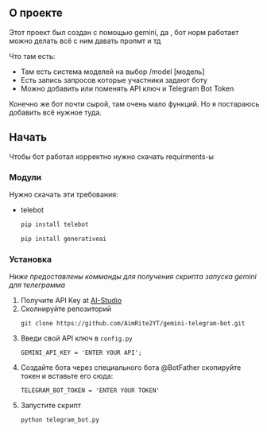 <!-- О проекте -->
## О проекте


Этот проект был создан с помощью gemini, да , бот норм работает можно делать всё с ним давать пропмт и тд

Что там есть:
* Там есть система моделей на выбор /model [модель]
* Есть запись запросов которые участники задают боту
* Можно добавить или поменять API ключ и Telegram Bot Token

Конечно же бот почти сырой, там очень мало функций. Но я постараюсь добавить всё нужное туда.


<!-- Начало -->
## Начать

Чтобы бот работал корректно нужно скачать requirments-ы

### Модули

Нужно скачать эти требования:
* telebot
  ```python
  pip install telebot
  ```

  ```python
  pip install generativeai
  ```



### Установка

_Ниже предоставлены комманды для получения скрипта запуска gemini для телеграмма_

1. Получите API Key at [AI-Studio](https://aistudio.google.com/app/apikey)
2. Сколнируйте репозиторий
   ```console
   git clone https://github.com/AimRite2YT/gemini-telegram-bot.git
   ```
3. Введи свой API ключ в `config.py`
   ```api_key
   GEMINI_API_KEY = 'ENTER YOUR API';
   ```
4. Создайте бота через специального бота @BotFather скопируйте токен и вставьте его сюда:
   ```telegram_token
   TELEGRAM_BOT_TOKEN = 'ENTER YOUR TOKEN'
   ```
5. Запустите скрипт
   ```bash
   python telegram_bot.py
   ```
